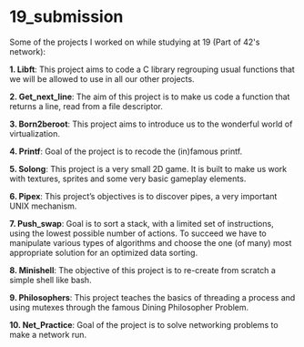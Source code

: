 # 19_submission

Some of the projects I worked on while studying at 19 (Part of 42's network):

**1. Libft**: This project aims to code a C library regrouping usual functions that we will be allowed to use in all our other projects.

**2. Get_next_line**: The aim of this project is to make us code a function that returns a line, read from a file descriptor.

**3. Born2beroot**: This project aims to introduce us to the wonderful world of virtualization.

**4. Printf**: Goal of the project is to recode the (in)famous printf.

**5. Solong**: This project is a very small 2D game. It is built to make us work with textures, sprites and some very basic gameplay elements.

**6. Pipex**: This project’s objectives is to discover pipes, a very important UNIX mechanism.

**7. Push_swap**: Goal is to sort a stack, with a limited set of instructions, using the lowest possible number of actions. To succeed we have to manipulate various types of algorithms and choose the one (of many) most appropriate solution for an optimized data sorting.

**8. Minishell**: The objective of this project is to re-create from scratch a simple shell like bash.

**9. Philosophers**: This project teaches the basics of threading a process and using mutexes through the famous Dining Philosopher Problem.

**10. Net_Practice**: Goal of the project is to solve networking problems to make a network run.
